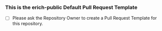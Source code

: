 ### This is the erich-public Default Pull Request Template

- [ ] Please ask the Repository Owner to create a Pull Request Template for this repository.  

